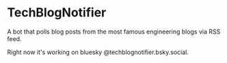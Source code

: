 # TechBlogNotifier

A bot that polls blog posts from the most famous engineering blogs via RSS feed.

Right now it's working on bluesky @techblognotifier.bsky.social.

